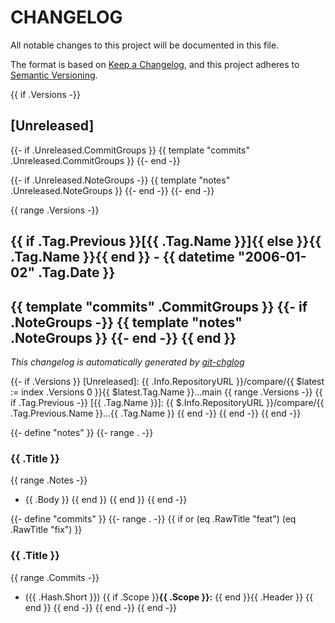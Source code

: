# CHANGELOG

All notable changes to this project will be documented in this file.

The format is based on [Keep a Changelog], and this project adheres to [Semantic Versioning].

{{ if .Versions -}}
## [Unreleased]
{{- if .Unreleased.CommitGroups }}
{{ template "commits" .Unreleased.CommitGroups }}
{{- end -}}

{{- if .Unreleased.NoteGroups -}}
{{ template "notes" .Unreleased.NoteGroups }}
{{- end -}}
{{- end -}}

{{ range .Versions -}}
## {{ if .Tag.Previous }}[{{ .Tag.Name }}]{{ else }}{{ .Tag.Name }}{{ end }} - {{ datetime "2006-01-02" .Tag.Date }}
{{ template "commits" .CommitGroups }}
{{- if .NoteGroups -}}
{{ template "notes" .NoteGroups }}
{{- end -}}
{{ end }}
---

*This changelog is automatically generated by [git-chglog]*

[Keep a Changelog]: https://keepachangelog.com/en/1.0.0/
[Semantic Versioning]: https://semver.org/spec/v2.0.0.html
[git-chglog]: https://github.com/git-chglog/git-chglog

{{- if .Versions }}
[Unreleased]: {{ .Info.RepositoryURL }}/compare/{{ $latest := index .Versions 0 }}{{ $latest.Tag.Name }}...main
{{ range .Versions -}}
{{ if .Tag.Previous -}}
[{{ .Tag.Name }}]: {{ $.Info.RepositoryURL }}/compare/{{ .Tag.Previous.Name }}...{{ .Tag.Name }}
{{ end -}}
{{ end -}}
{{ end -}}

{{- define "notes" }}
{{- range . -}}
### {{ .Title }}
{{ range .Notes -}}
- {{ .Body }}
{{ end }}
{{ end }}
{{ end -}}

{{- define "commits" }}
{{- range . -}}
{{ if or (eq .RawTitle "feat") (eq .RawTitle "fix") }}
### {{ .Title }}
{{ range .Commits -}}
- ({{ .Hash.Short }}) {{ if .Scope }}**{{ .Scope }}:** {{ end }}{{ .Header }}
{{ end }}
{{ end -}}
{{ end -}}
{{ end -}}
